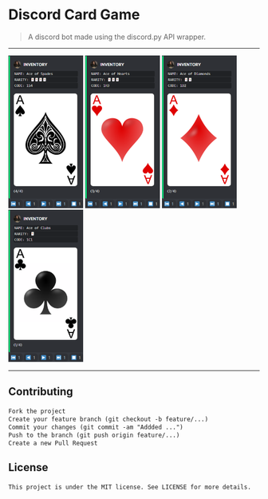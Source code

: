 # Discord Card Game
> A discord bot made using the discord.py API wrapper.

<hr><div>
    <img src="./config/ace-of-spades.png" alt="Ace of Spades" style="width:150px;"/>
    <img src="./config/ace-of-hearts.png" alt="Ace of Hearts" style="width:150px;"/>
    <img src="./config/ace-of-diamonds.png" alt="Ace of Diamonds" style="width:150px;"/>
    <img src="./config/ace-of-clubs.png" alt="Ace of Clubs" style="width:150px;"/>
</div><hr>

## Contributing
```
Fork the project
Create your feature branch (git checkout -b feature/...)
Commit your changes (git commit -am "Addded ...")
Push to the branch (git push origin feature/...)
Create a new Pull Request
```

## License
```
This project is under the MIT license. See LICENSE for more details.
```